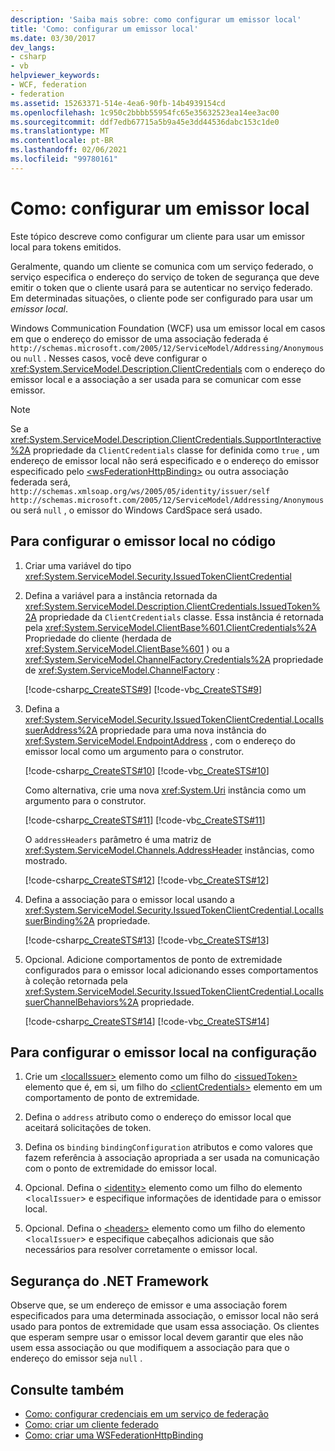 ```yaml
---
description: 'Saiba mais sobre: como configurar um emissor local'
title: 'Como: configurar um emissor local'
ms.date: 03/30/2017
dev_langs:
- csharp
- vb
helpviewer_keywords:
- WCF, federation
- federation
ms.assetid: 15263371-514e-4ea6-90fb-14b4939154cd
ms.openlocfilehash: 1c950c2bbbb55954fc65e35632523ea14ee3ac00
ms.sourcegitcommit: ddf7edb67715a5b9a45e3dd44536dabc153c1de0
ms.translationtype: MT
ms.contentlocale: pt-BR
ms.lasthandoff: 02/06/2021
ms.locfileid: "99780161"
---
```

# <a name="how-to-configure-a-local-issuer"></a>Como: configurar um emissor local

Este tópico descreve como configurar um cliente para usar um emissor local para tokens emitidos.

Geralmente, quando um cliente se comunica com um serviço federado, o serviço especifica o endereço do serviço de token de segurança que deve emitir o token que o cliente usará para se autenticar no serviço federado. Em determinadas situações, o cliente pode ser configurado para usar um *emissor local*.

Windows Communication Foundation (WCF) usa um emissor local em casos em que o endereço do emissor de uma associação federada é `http://schemas.microsoft.com/2005/12/ServiceModel/Addressing/Anonymous` ou `null` . Nesses casos, você deve configurar o <xref:System.ServiceModel.Description.ClientCredentials> com o endereço do emissor local e a associação a ser usada para se comunicar com esse emissor.

> [!NOTE]
> Se a <xref:System.ServiceModel.Description.ClientCredentials.SupportInteractive%2A> propriedade da `ClientCredentials` classe for definida como `true` , um endereço de emissor local não será especificado e o endereço do emissor especificado pelo [\<wsFederationHttpBinding>](../../configure-apps/file-schema/wcf/wsfederationhttpbinding.md) ou outra associação federada será, `http://schemas.xmlsoap.org/ws/2005/05/identity/issuer/self` `http://schemas.microsoft.com/2005/12/ServiceModel/Addressing/Anonymous` ou será `null` , o emissor do Windows CardSpace será usado.

## <a name="to-configure-the-local-issuer-in-code"></a>Para configurar o emissor local no código

1. Criar uma variável do tipo <xref:System.ServiceModel.Security.IssuedTokenClientCredential>

2. Defina a variável para a instância retornada da <xref:System.ServiceModel.Description.ClientCredentials.IssuedToken%2A> propriedade da `ClientCredentials` classe. Essa instância é retornada pela <xref:System.ServiceModel.ClientBase%601.ClientCredentials%2A> Propriedade do cliente (herdada de <xref:System.ServiceModel.ClientBase%601> ) ou a <xref:System.ServiceModel.ChannelFactory.Credentials%2A> propriedade de <xref:System.ServiceModel.ChannelFactory> :

     [!code-csharp[c_CreateSTS#9](../../../../samples/snippets/csharp/VS_Snippets_CFX/c_creatests/cs/source.cs#9)]
     [!code-vb[c_CreateSTS#9](../../../../samples/snippets/visualbasic/VS_Snippets_CFX/c_creatests/vb/source.vb#9)]

3. Defina a <xref:System.ServiceModel.Security.IssuedTokenClientCredential.LocalIssuerAddress%2A> propriedade para uma nova instância do <xref:System.ServiceModel.EndpointAddress> , com o endereço do emissor local como um argumento para o construtor.

     [!code-csharp[c_CreateSTS#10](../../../../samples/snippets/csharp/VS_Snippets_CFX/c_creatests/cs/source.cs#10)]
     [!code-vb[c_CreateSTS#10](../../../../samples/snippets/visualbasic/VS_Snippets_CFX/c_creatests/vb/source.vb#10)]

     Como alternativa, crie uma nova <xref:System.Uri> instância como um argumento para o construtor.

     [!code-csharp[c_CreateSTS#11](../../../../samples/snippets/csharp/VS_Snippets_CFX/c_creatests/cs/source.cs#11)]
     [!code-vb[c_CreateSTS#11](../../../../samples/snippets/visualbasic/VS_Snippets_CFX/c_creatests/vb/source.vb#11)]

     O `addressHeaders` parâmetro é uma matriz de <xref:System.ServiceModel.Channels.AddressHeader> instâncias, como mostrado.

     [!code-csharp[c_CreateSTS#12](../../../../samples/snippets/csharp/VS_Snippets_CFX/c_creatests/cs/source.cs#12)]
     [!code-vb[c_CreateSTS#12](../../../../samples/snippets/visualbasic/VS_Snippets_CFX/c_creatests/vb/source.vb#12)]

4. Defina a associação para o emissor local usando a <xref:System.ServiceModel.Security.IssuedTokenClientCredential.LocalIssuerBinding%2A> propriedade.

     [!code-csharp[c_CreateSTS#13](../../../../samples/snippets/csharp/VS_Snippets_CFX/c_creatests/cs/source.cs#13)]
     [!code-vb[c_CreateSTS#13](../../../../samples/snippets/visualbasic/VS_Snippets_CFX/c_creatests/vb/source.vb#13)]

5. Opcional. Adicione comportamentos de ponto de extremidade configurados para o emissor local adicionando esses comportamentos à coleção retornada pela <xref:System.ServiceModel.Security.IssuedTokenClientCredential.LocalIssuerChannelBehaviors%2A> propriedade.

     [!code-csharp[c_CreateSTS#14](../../../../samples/snippets/csharp/VS_Snippets_CFX/c_creatests/cs/source.cs#14)]
     [!code-vb[c_CreateSTS#14](../../../../samples/snippets/visualbasic/VS_Snippets_CFX/c_creatests/vb/source.vb#14)]

## <a name="to-configure-the-local-issuer-in-configuration"></a>Para configurar o emissor local na configuração

1. Crie um [\<localIssuer>](../../configure-apps/file-schema/wcf/localissuer.md) elemento como um filho do [\<issuedToken>](../../configure-apps/file-schema/wcf/issuedtoken.md) elemento que é, em si, um filho do [\<clientCredentials>](../../configure-apps/file-schema/wcf/clientcredentials.md) elemento em um comportamento de ponto de extremidade.

2. Defina o `address` atributo como o endereço do emissor local que aceitará solicitações de token.

3. Defina os `binding` `bindingConfiguration` atributos e como valores que fazem referência à associação apropriada a ser usada na comunicação com o ponto de extremidade do emissor local.

4. Opcional. Defina o [\<identity>](../../configure-apps/file-schema/wcf/identity.md) elemento como um filho do elemento <`localIssuer`> e especifique informações de identidade para o emissor local.

5. Opcional. Defina o [\<headers>](../../configure-apps/file-schema/wcf/headers.md) elemento como um filho do elemento <`localIssuer`> e especifique cabeçalhos adicionais que são necessários para resolver corretamente o emissor local.

## <a name="net-framework-security"></a>Segurança do .NET Framework

Observe que, se um endereço de emissor e uma associação forem especificados para uma determinada associação, o emissor local não será usado para pontos de extremidade que usam essa associação. Os clientes que esperam sempre usar o emissor local devem garantir que eles não usem essa associação ou que modifiquem a associação para que o endereço do emissor seja `null` .

## <a name="see-also"></a>Consulte também

- [Como: configurar credenciais em um serviço de federação](how-to-configure-credentials-on-a-federation-service.md)
- [Como: criar um cliente federado](how-to-create-a-federated-client.md)
- [Como: criar uma WSFederationHttpBinding](how-to-create-a-wsfederationhttpbinding.md)
